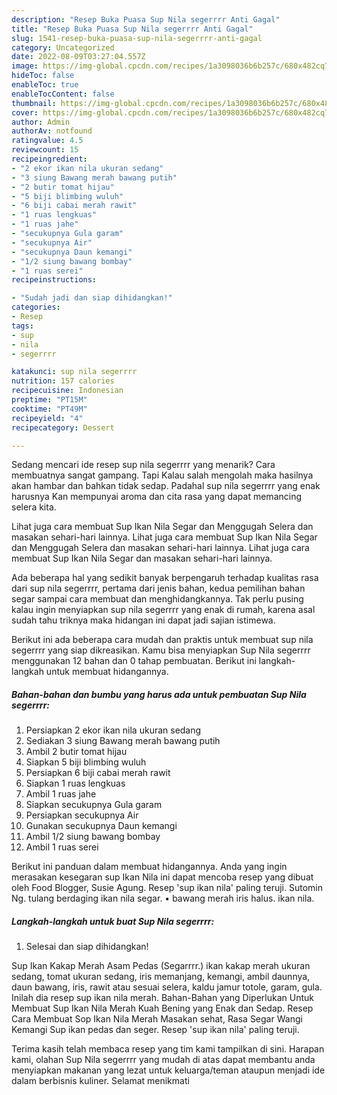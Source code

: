 ```yaml
---
description: "Resep Buka Puasa Sup Nila segerrrr Anti Gagal"
title: "Resep Buka Puasa Sup Nila segerrrr Anti Gagal"
slug: 1541-resep-buka-puasa-sup-nila-segerrrr-anti-gagal
category: Uncategorized
date: 2022-08-09T03:27:04.557Z
image: https://img-global.cpcdn.com/recipes/1a3098036b6b257c/680x482cq70/sup-nila-segerrrr-foto-resep-utama.jpg
hideToc: false
enableToc: true
enableTocContent: false
thumbnail: https://img-global.cpcdn.com/recipes/1a3098036b6b257c/680x482cq70/sup-nila-segerrrr-foto-resep-utama.jpg
cover: https://img-global.cpcdn.com/recipes/1a3098036b6b257c/680x482cq70/sup-nila-segerrrr-foto-resep-utama.jpg
author: Admin
authorAv: notfound
ratingvalue: 4.5
reviewcount: 15
recipeingredient:
- "2 ekor ikan nila ukuran sedang"
- "3 siung Bawang merah bawang putih"
- "2 butir tomat hijau"
- "5 biji blimbing wuluh"
- "6 biji cabai merah rawit"
- "1 ruas lengkuas"
- "1 ruas jahe"
- "secukupnya Gula garam"
- "secukupnya Air"
- "secukupnya Daun kemangi"
- "1/2 siung bawang bombay"
- "1 ruas serei"
recipeinstructions:

- "Sudah jadi dan siap dihidangkan!"
categories:
- Resep
tags:
- sup
- nila
- segerrrr

katakunci: sup nila segerrrr 
nutrition: 157 calories
recipecuisine: Indonesian
preptime: "PT15M"
cooktime: "PT49M"
recipeyield: "4"
recipecategory: Dessert

---
```



Sedang mencari ide resep sup nila segerrrr yang menarik? Cara membuatnya sangat gampang. Tapi Kalau salah mengolah maka hasilnya akan hambar dan bahkan tidak sedap. Padahal sup nila segerrrr yang enak harusnya Kan mempunyai aroma dan cita rasa yang dapat memancing selera kita.


Lihat juga cara membuat Sup Ikan Nila Segar dan Menggugah Selera dan masakan sehari-hari lainnya. Lihat juga cara membuat Sup Ikan Nila Segar dan Menggugah Selera dan masakan sehari-hari lainnya. Lihat juga cara membuat Sup Ikan Nila Segar dan masakan sehari-hari lainnya.

Ada beberapa hal yang sedikit banyak berpengaruh terhadap kualitas rasa dari sup nila segerrrr, pertama dari jenis bahan, kedua pemilihan bahan segar sampai cara membuat dan menghidangkannya. Tak perlu pusing kalau ingin menyiapkan sup nila segerrrr yang enak di rumah, karena asal sudah tahu triknya maka hidangan ini dapat jadi sajian istimewa.


Berikut ini ada beberapa cara mudah dan praktis untuk membuat sup nila segerrrr yang siap dikreasikan. Kamu bisa menyiapkan Sup Nila segerrrr menggunakan 12 bahan dan 0 tahap pembuatan. Berikut ini langkah-langkah untuk membuat hidangannya.

<!--inarticleads1-->

##### Bahan-bahan dan bumbu yang harus ada untuk pembuatan Sup Nila segerrrr:

1. Persiapkan 2 ekor ikan nila ukuran sedang
1. Sediakan 3 siung Bawang merah bawang putih
1. Ambil 2 butir tomat hijau
1. Siapkan 5 biji blimbing wuluh
1. Persiapkan 6 biji cabai merah rawit
1. Siapkan 1 ruas lengkuas
1. Ambil 1 ruas jahe
1. Siapkan secukupnya Gula garam
1. Persiapkan secukupnya Air
1. Gunakan secukupnya Daun kemangi
1. Ambil 1/2 siung bawang bombay
1. Ambil 1 ruas serei


Berikut ini panduan dalam membuat hidangannya. Anda yang ingin merasakan kesegaran sup Ikan Nila ini dapat mencoba resep yang dibuat oleh Food Blogger, Susie Agung. Resep &#39;sup ikan nila&#39; paling teruji. Sutomin Ng. tulang berdaging ikan nila segar. • bawang merah iris halus. ikan nila. 

<!--inarticleads2-->

##### Langkah-langkah untuk buat Sup Nila segerrrr:


1. Selesai dan siap dihidangkan!

Sup Ikan Kakap Merah Asam Pedas (Segarrrr.) ikan kakap merah ukuran sedang, tomat ukuran sedang, iris memanjang, kemangi, ambil daunnya, daun bawang, iris, rawit atau sesuai selera, kaldu jamur totole, garam, gula. Inilah dia resep sup ikan nila merah. Bahan-Bahan yang Diperlukan Untuk Membuat Sup Ikan Nila Merah Kuah Bening yang Enak dan Sedap. Resep Cara Membuat Sop Ikan Nila Merah Masakan sehat, Rasa Segar Wangi Kemangi Sup ikan pedas dan seger. Resep &#39;sup ikan nila&#39; paling teruji. 

Terima kasih telah membaca resep yang tim kami tampilkan di sini. Harapan kami, olahan Sup Nila segerrrr yang mudah di atas dapat membantu anda menyiapkan makanan yang lezat untuk keluarga/teman ataupun menjadi ide dalam berbisnis kuliner. Selamat menikmati

